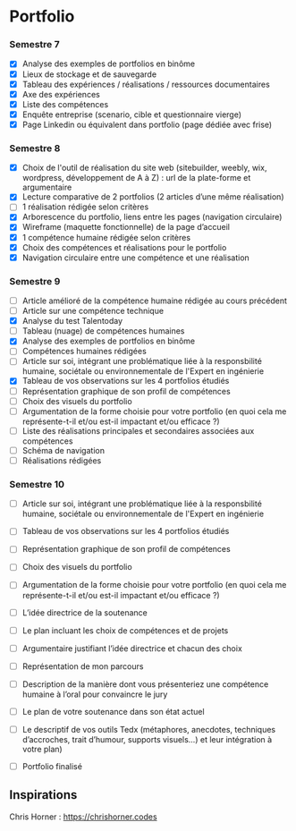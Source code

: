 # Portfolio
    
### Semestre 7 
- [x] Analyse des exemples de portfolios en binôme
- [x] Lieux de stockage et de sauvegarde
- [x] Tableau des expériences / réalisations / ressources documentaires
- [x] Axe des expériences
- [x] Liste des compétences
- [x] Enquête entreprise (scenario, cible et questionnaire vierge)
- [x] Page Linkedin ou équivalent dans portfolio (page dédiée avec frise)

### Semestre 8 
- [x] Choix de l'outil de réalisation du site web (sitebuilder, weebly, wix, wordpress, développement de A à Z) : url de la plate-forme et argumentaire
- [x] Lecture comparative de 2 portfolios (2 articles d’une même réalisation)
- [ ] 1 réalisation rédigée selon critères
- [x] Arborescence du portfolio, liens entre les pages (navigation circulaire)
- [x] Wireframe (maquette fonctionnelle) de la page d’accueil
- [x] 1 compétence humaine rédigée selon critères
- [x] Choix des compétences et réalisations pour le portfolio
- [x] Navigation circulaire entre une compétence et une réalisation

### Semestre 9
- [ ] Article amélioré de la compétence humaine rédigée au cours précédent
- [ ] Article sur une compétence technique
- [x] Analyse du test Talentoday
- [ ] Tableau (nuage) de compétences humaines
- [x] Analyse des exemples de portfolios en binôme
- [ ] Compétences humaines rédigées
- [ ] Article sur soi, intégrant une problématique liée à la responsbilité humaine, sociétale ou environnementale de l'Expert en ingénierie
- [x] Tableau de vos observations sur les 4 portfolios étudiés
- [ ] Représentation graphique de son profil de compétences
- [ ] Choix des visuels du portfolio
- [ ] Argumentation de la forme choisie pour votre portfolio (en quoi cela me représente-t-il et/ou est-il impactant et/ou efficace ?)
- [ ] Liste des réalisations principales et secondaires associées aux compétences
- [ ] Schéma de navigation
- [ ] Réalisations rédigées

### Semestre 10 
- [ ] Article sur soi, intégrant une problématique liée à la responsbilité humaine, sociétale ou environnementale de l'Expert en ingénierie
- [ ] Tableau de vos observations sur les 4 portfolios étudiés
- [ ] Représentation graphique de son profil de compétences
- [ ] Choix des visuels du portfolio
- [ ] Argumentation de la forme choisie pour votre portfolio (en quoi cela me représente-t-il et/ou est-il impactant et/ou efficace ?)
- [ ] L’idée directrice de la soutenance
- [ ] Le plan incluant les choix de compétences et de projets
- [ ] Argumentaire justifiant l’idée directrice et chacun des choix
- [ ] Représentation de mon parcours
- [ ] Description de la manière dont vous présenteriez une compétence humaine à l’oral pour convaincre le jury
- [ ] Le plan de votre soutenance dans son état actuel
- [ ] Le descriptif de vos outils Tedx (métaphores, anecdotes, techniques d’accroches, trait d’humour, supports visuels…) et leur intégration à votre plan)
- [ ] Portfolio finalisé


## Inspirations

Chris Horner : https://chrishorner.codes